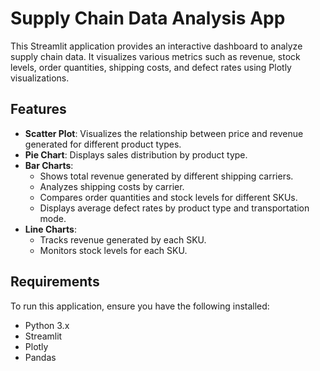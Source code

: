 # Supply Chain Data Analysis App

This Streamlit application provides an interactive dashboard to analyze supply chain data. It visualizes various metrics such as revenue, stock levels, order quantities, shipping costs, and defect rates using Plotly visualizations.

## Features

- **Scatter Plot**: Visualizes the relationship between price and revenue generated for different product types.
- **Pie Chart**: Displays sales distribution by product type.
- **Bar Charts**: 
  - Shows total revenue generated by different shipping carriers.
  - Analyzes shipping costs by carrier.
  - Compares order quantities and stock levels for different SKUs.
  - Displays average defect rates by product type and transportation mode.
- **Line Charts**: 
  - Tracks revenue generated by each SKU.
  - Monitors stock levels for each SKU.

## Requirements

To run this application, ensure you have the following installed:

- Python 3.x
- Streamlit
- Plotly
- Pandas